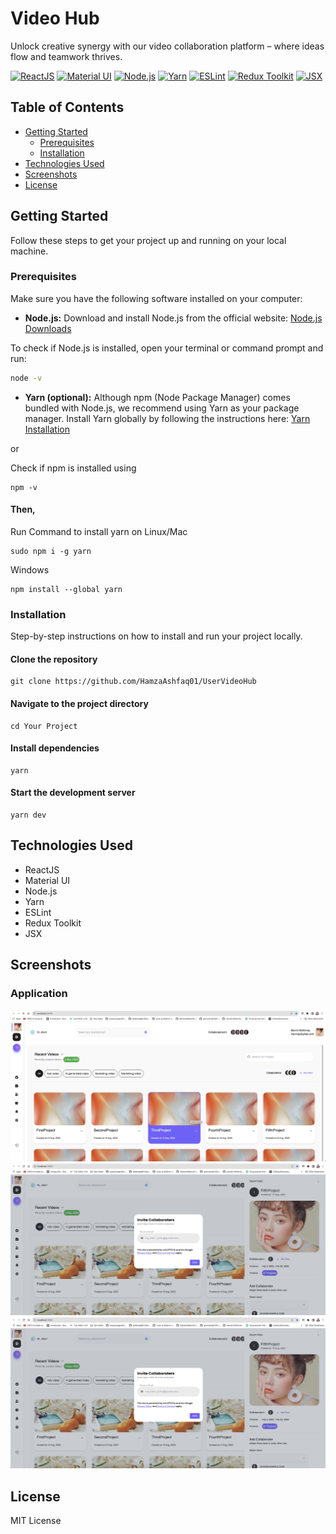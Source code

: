 # Video Hub

Unlock creative synergy with our video collaboration platform – where ideas flow and teamwork thrives.

[![ReactJS](https://img.shields.io/badge/ReactJS-61DAFB?logo=react&logoColor=white&style=flat)](https://reactjs.org/)
[![Material UI](https://img.shields.io/badge/Material%20UI-0081CB?logo=material-ui&logoColor=white&style=flat)](https://material-ui.com/)
[![Node.js](https://img.shields.io/badge/Node.js-339933?logo=node.js&logoColor=white&style=flat)](https://nodejs.org/)
[![Yarn](https://img.shields.io/badge/Yarn-2C8EBB?logo=yarn&logoColor=white&style=flat)](https://yarnpkg.com/)
[![ESLint](https://img.shields.io/badge/ESLint-4B32C3?logo=eslint&logoColor=white&style=flat)](https://eslint.org/)
[![Redux Toolkit](https://img.shields.io/badge/Redux%20Toolkit-764ABC?logo=redux&logoColor=white&style=flat)](https://redux-toolkit.js.org/)
[![JSX](https://img.shields.io/badge/JSX-61DAFB?logo=react&logoColor=white&style=flat)](https://reactjs.org/docs/introducing-jsx.html)

## Table of Contents

- [Getting Started](#getting-started)
  - [Prerequisites](#prerequisites)
  - [Installation](#installation)
- [Technologies Used](#technologies-used)
- [Screenshots](#screenshots)
- [License](#license)

## Getting Started

Follow these steps to get your project up and running on your local machine.

### Prerequisites

Make sure you have the following software installed on your computer:

- **Node.js:** Download and install Node.js from the official website: [Node.js Downloads](https://nodejs.org/)

To check if Node.js is installed, open your terminal or command prompt and run:

```bash
node -v
```

- **Yarn (optional):** Although npm (Node Package Manager) comes bundled with Node.js, we recommend using Yarn as your package manager. Install Yarn globally by following the instructions here: [Yarn Installation](https://classic.yarnpkg.com/en/docs/install/)

or

Check if npm is installed using

```
npm -v
```

#### Then,

Run Command to install yarn on Linux/Mac

```
sudo npm i -g yarn
```

Windows

```
npm install --global yarn
```

### Installation

Step-by-step instructions on how to install and run your project locally.

#### Clone the repository

```
git clone https://github.com/HamzaAshfaq01/UserVideoHub
```

#### Navigate to the project directory

```
cd Your Project
```

#### Install dependencies

```
yarn
```

#### Start the development server

```
yarn dev
```

## Technologies Used

- ReactJS
- Material UI
- Node.js
- Yarn
- ESLint
- Redux Toolkit
- JSX

## Screenshots

### Application

![MainPage](./screeshots/1.jpg)
![MainPage](./screeshots/3.jpg)
![MainPage](./screeshots/3.jpg)

## License

MIT License
